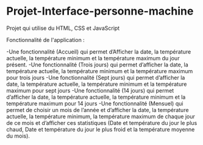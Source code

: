 # Projet-Interface-personne-machine
Projet qui utilise du HTML, CSS et JavaScript

Fonctionnalité de l'application : 

-Une fonctionnalité (Accueil) qui permet d’Afficher la date, la température actuelle, la température minimum et la température maximum du jour présent.
-Une fonctionnalité (Trois jours) qui permet d’afficher la date, la température actuelle, la température minimum et la température maximum pour trois jours
-Une fonctionnalité (Sept jours) qui permet d’afficher la date, la température actuelle, la température minimum et la température maximum pour sept jours
-Une fonctionnalité (14 jours) qui permet d’afficher la date, la température actuelle, la température minimum et la température maximum pour 14 jours
-Une fonctionnalité (Mensuel) qui permet de choisir un mois de l’année et d’afficher la date, la température actuelle, la température minimum, la température maximum de chaque jour de ce mois et d’afficher ces statistiques (Date et température du jour le plus chaud, Date et température du jour le plus froid et la température moyenne du mois).
